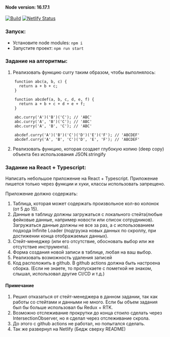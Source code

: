 #### Node version: 16.17.1
[![Build](https://github.com/Kjanys/tensor-test/actions/workflows/main.yml/badge.svg)](https://github.com/Kjanys/tensor-test/actions/workflows/main.yml)
[![Netlify Status](https://api.netlify.com/api/v1/badges/06685ccd-11e4-4a55-897f-6027ae6db859/deploy-status)](https://app.netlify.com/sites/profound-sprinkles-f0f8f1/deploys)
### Запуск:

- Установите node modules: `npm i`
- Запустите проект: `npm run start`

### Задание на алгоритмы:
1) Реализовать функцию curry таким образом, чтобы выполнялось:
```
    function abc(a, b, c) {
      return a + b + c;
    }
    
    function abcdef(a, b, c, d, e, f) {
      return a + b + c + d + e + f;
    }
    
    abc.curry('A')('B')('C'); // 'ABC'
    abc.curry('A', 'B')('C'); // 'ABC'
    abc.curry('A', 'B', 'C'); // 'ABC'
    
    abcdef.curry('A')('B')('C')('D')('E')('F'); // 'ABCDEF'
    abcdef.curry('A', 'B', 'C')('D', 'E', 'F'); // 'ABCDEF'
```

2) Реализовать функцию, которая создает глубокую копию (deep copy) объекта без использования JSON.stringify

### Задание на React + Typescript:
  Написать небольшое приложение на React + Typescript. Приложение пишется только через функции и хуки, классы использовать запрещено.

  
  Приложение должно содержать:
1) Таблица, которая может содержать произвольное кол-во колонок (от 5 до 15).
2) Данные в таблицу должны загружаться с локального стейта(любые фейковые данные, например новости или список сотрудников). Загружаться данные должны не все за раз, а с использованием подхода Infinite Loader (подгрузка новых данных по скроллу, при достижении конца отображаемых данных).
3) Стейт-менеджер (или его отсутствие, обосновать выбор или же отсутствие инструмента).
4) Форма создания новой записи в таблице, любая на ваш выбор. 
5) Реализовать возможность удаления записей
6) Код расположить в github. В github actions должна быть настроена сборка. (Если не знаете, то пропускаете с пометкой не знаком, слышал, использовал другие CI/CD и т.д.)

#### Примечание
1) Решил отказаться от стейт-менеджера в данном задании, так как работы со стейтами и данными не много. Если бы объем задания был бы больше использовал бы Redux + RTK.
2) Возможно отслеживание прокрутки до конца стоило сделать через IntersectionObserver, но я сделал через отслеживание скрола.
3) До этого с github actions не работал, но попытался сделать.
4) Так же развернул на Netlify (Бедж сверху README)
